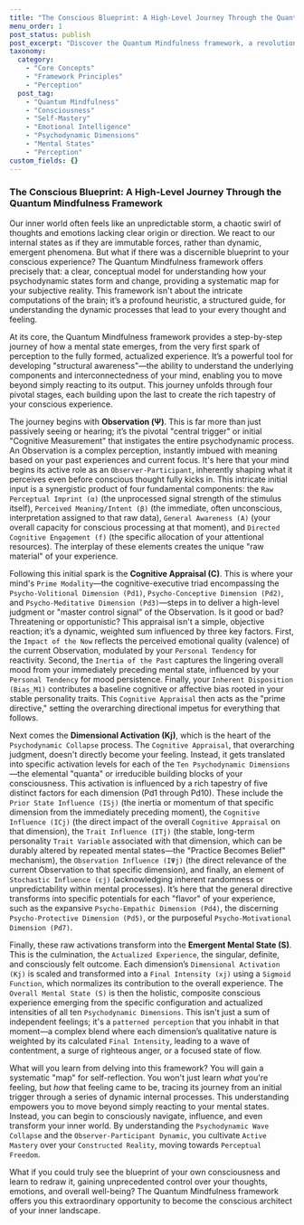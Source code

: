 ```yaml
---
title: "The Conscious Blueprint: A High-Level Journey Through the Quantum Mindfulness Framework"
menu_order: 1
post_status: publish
post_excerpt: "Discover the Quantum Mindfulness framework, a revolutionary model that demystifies the emergence of your thoughts and feelings. This post explores the four core stages—Observation, Cognitive Appraisal, Dimensional Activation, and the Emergent Mental State—offering a systematic blueprint for understanding and actively shaping your inner world. Learn to move beyond reactivity and cultivate profound self-mastery."
taxonomy:
  category:
    - "Core Concepts"
    - "Framework Principles"
    - "Perception"
  post_tag:
    - "Quantum Mindfulness"
    - "Consciousness"
    - "Self-Mastery"
    - "Emotional Intelligence"
    - "Psychodynamic Dimensions"
    - "Mental States"
    - "Perception"
custom_fields: {}
---
```


### The Conscious Blueprint: A High-Level Journey Through the Quantum Mindfulness Framework

Our inner world often feels like an unpredictable storm, a chaotic swirl of thoughts and emotions lacking clear origin or direction. We react to our internal states as if they are immutable forces, rather than dynamic, emergent phenomena. But what if there was a discernible blueprint to your conscious experience? The Quantum Mindfulness framework offers precisely that: a clear, conceptual model for understanding how your psychodynamic states form and change, providing a systematic map for your subjective reality. This framework isn't about the intricate computations of the brain; it’s a profound heuristic, a structured guide, for understanding the dynamic processes that lead to your every thought and feeling.

At its core, the Quantum Mindfulness framework provides a step-by-step journey of how a mental state emerges, from the very first spark of perception to the fully formed, actualized experience. It’s a powerful tool for developing "structural awareness"—the ability to understand the underlying components and interconnectedness of your mind, enabling you to move beyond simply reacting to its output. This journey unfolds through four pivotal stages, each building upon the last to create the rich tapestry of your conscious experience.

The journey begins with **Observation (Ψ)**. This is far more than just passively seeing or hearing; it’s the pivotal "central trigger" or initial "Cognitive Measurement" that instigates the entire psychodynamic process. An Observation is a complex perception, instantly imbued with meaning based on your past experiences and current focus. It's here that your mind begins its active role as an `Observer-Participant`, inherently shaping what it perceives even before conscious thought fully kicks in. This intricate initial input is a synergistic product of four fundamental components: the `Raw Perceptual Imprint (α)` (the unprocessed signal strength of the stimulus itself), `Perceived Meaning/Intent (β)` (the immediate, often unconscious, interpretation assigned to that raw data), `General Awareness (A)` (your overall capacity for conscious processing at that moment), and `Directed Cognitive Engagement (f)` (the specific allocation of your attentional resources). The interplay of these elements creates the unique "raw material" of your experience.

Following this initial spark is the **Cognitive Appraisal (C)**. This is where your mind's `Prime Modality`—the cognitive-executive triad encompassing the `Psycho-Volitional Dimension (Pd1)`, `Psycho-Conceptive Dimension (Pd2)`, and `Psycho-Meditative Dimension (Pd3)`—steps in to deliver a high-level judgment or "master control signal" of the Observation. Is it good or bad? Threatening or opportunistic? This appraisal isn't a simple, objective reaction; it’s a dynamic, weighted sum influenced by three key factors. First, the `Impact of the Now` reflects the perceived emotional quality (valence) of the current Observation, modulated by your `Personal Tendency` for reactivity. Second, the `Inertia of the Past` captures the lingering overall mood from your immediately preceding mental state, influenced by your `Personal Tendency` for mood persistence. Finally, your `Inherent Disposition (Bias_M1)` contributes a baseline cognitive or affective bias rooted in your stable personality traits. This `Cognitive Appraisal` then acts as the "prime directive," setting the overarching directional impetus for everything that follows.

Next comes the **Dimensional Activation (Kj)**, which is the heart of the `Psychodynamic Collapse` process. The `Cognitive Appraisal`, that overarching judgment, doesn't directly become your feeling. Instead, it gets translated into specific activation levels for each of the `Ten Psychodynamic Dimensions`—the elemental "quanta" or irreducible building blocks of your consciousness. This activation is influenced by a rich tapestry of five distinct factors for each dimension (Pd1 through Pd10). These include the `Prior State Influence (ISj)` (the inertia or momentum of that specific dimension from the immediately preceding moment), the `Cognitive Influence (ICj)` (the direct impact of the overall `Cognitive Appraisal` on that dimension), the `Trait Influence (ITj)` (the stable, long-term personality `Trait Variable` associated with that dimension, which can be durably altered by repeated mental states—the "Practice Becomes Belief" mechanism), the `Observation Influence (IΨj)` (the direct relevance of the current Observation to that specific dimension), and finally, an element of `Stochastic Influence (εj)` (acknowledging inherent randomness or unpredictability within mental processes). It’s here that the general directive transforms into specific potentials for each "flavor" of your experience, such as the expansive `Psycho-Empathic Dimension (Pd4)`, the discerning `Psycho-Protective Dimension (Pd5)`, or the purposeful `Psycho-Motivational Dimension (Pd7)`.

Finally, these raw activations transform into the **Emergent Mental State (S)**. This is the culmination, the `Actualized Experience`, the singular, definite, and consciously felt outcome. Each dimension’s `Dimensional Activation (Kj)` is scaled and transformed into a `Final Intensity (xj)` using a `Sigmoid Function`, which normalizes its contribution to the overall experience. The `Overall Mental State (S)` is then the holistic, composite conscious experience emerging from the specific configuration and actualized intensities of all ten `Psychodynamic Dimensions`. This isn't just a sum of independent feelings; it's a `patterned perception` that you inhabit in that moment—a complex blend where each dimension’s qualitative nature is weighted by its calculated `Final Intensity`, leading to a wave of contentment, a surge of righteous anger, or a focused state of flow.

What will you learn from delving into this framework? You will gain a systematic "map" for self-reflection. You won't just learn *what* you're feeling, but *how* that feeling came to be, tracing its journey from an initial trigger through a series of dynamic internal processes. This understanding empowers you to move beyond simply reacting to your mental states. Instead, you can begin to consciously navigate, influence, and even transform your inner world. By understanding the `Psychodynamic Wave Collapse` and the `Observer-Participant Dynamic`, you cultivate `Active Mastery` over your `Constructed Reality`, moving towards `Perceptual Freedom`.

What if you could truly see the blueprint of your own consciousness and learn to redraw it, gaining unprecedented control over your thoughts, emotions, and overall well-being? The Quantum Mindfulness framework offers you this extraordinary opportunity to become the conscious architect of your inner landscape.